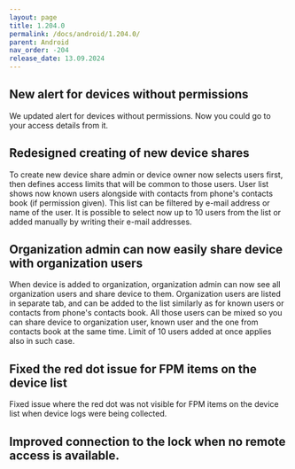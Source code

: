 ```yaml
---
layout: page
title: 1.204.0
permalink: /docs/android/1.204.0/
parent: Android
nav_order: -204
release_date: 13.09.2024
---
```


## New alert for devices without permissions 
We updated alert for devices without permissions. Now you could go to your access details from it.

## Redesigned creating of new device shares
To create new device share admin or device owner now selects users first, then defines access limits that will be common to those users. User list shows now known users alongside with contacts from phone's contacts book (if permission given). This list can be filtered by e-mail address or name of the user. It is possible to select now up to 10 users from the list or added manually by writing their e-mail addresses.

## Organization admin can now easily share device with organization users
When device is added to organization, organization admin can now see all organization users and share device to them. Organization users are listed in separate tab, and can be added to the list similarly as for known users or contacts from phone's contacts book. All those users can be mixed so you can share device to organization user, known user and the one from contacts book at the same time. Limit of 10 users added at once applies also in such case.

## Fixed the red dot issue for FPM items on the device list
Fixed issue where the red dot was not visible for FPM items on the device list when device logs were being collected. 

## Improved connection to the lock when no remote access is available. 